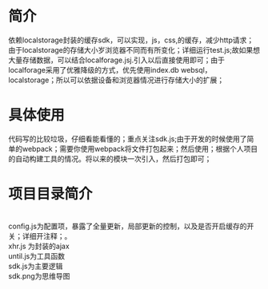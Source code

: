 <h1>简介</h1>
依赖localstorage封装的缓存sdk，可以实现，js，css,的缓存，减少http请求；
由于localstorage的存储大小岁浏览器不同而有所变化；详细运行test.js;故如果想大量存储数据，可以结合localforage.jsj.引入以后直接使用即可；由于localforage采用了优雅降级的方式，优先使用index.db websql， localstorage；所以可以依据设备和浏览器情况进行存储大小的扩展；
<h1>具体使用</h1>
代码写的比较垃圾，仔细看能看懂的；重点关注sdk.js;由于开发的时候使用了简单的webpack；需要你使用webpack将文件打包起来；然后使用；根据个人项目的自动构建工具的情况。将以来的模块一次引入，然后打包即可；
<h1>项目目录简介</h1>
<br>config.js为配置项，暴露了全量更新，局部更新的控制，以及是否开启缓存的开关；详细开注释；。
<br>xhr.js 为封装的ajax
<br>until.js为工具函数
<br>sdk.js为主要逻辑 
<br>sdk.png为思维导图
